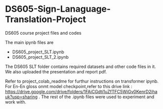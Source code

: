 # DS605-Sign-Lanaguage-Translation-Project
DS605 course project files and codes

The main ipynb files are 
- DS605_project_SLT.ipynb
- DS605_project_SLT_2.ipynb

The DS605 SLT folder contains required datasets and other code files in it.
We also uploaded the presentation and report pdf.


Refer to project_colab_readme for furthur instructions on transformer ipynb.
For En-En gloss onmt model checkpoint,refer to this drive link : https://drive.google.com/drive/folders/1FAiCGdti1uZfTFC5WiGv0KenrD2ihauk?usp=sharing .
The rest of the .ipynb files were used to experiment and work with.
